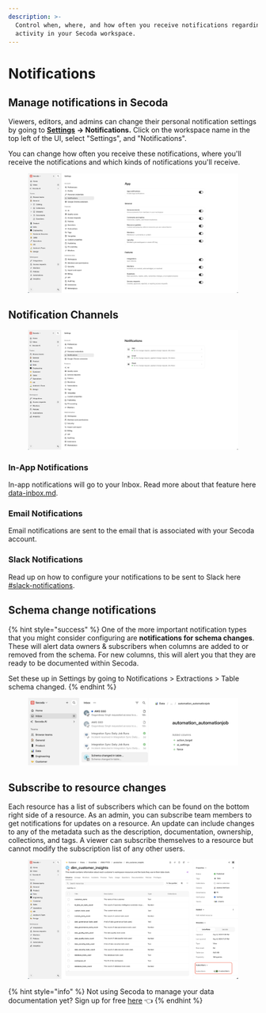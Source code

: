 ```yaml
---
description: >-
  Control when, where, and how often you receive notifications regarding the
  activity in your Secoda workspace.
---
```


# Notifications

## **Manage notifications in Secoda** <a href="#h_3a4bfd6458" id="h_3a4bfd6458"></a>

Viewers, editors, and admins can change their personal notification settings by going to [**Settings**](../readme/secoda-as-an-admin/settings.md) **-> Notifications.** Click on the workspace name in the top left of the UI, select "Settings", and "Notifications".

You can change how often you receive these notifications, where you'll receive the notifications and which kinds of notifications you'll receive.

<figure><img src="../.gitbook/assets/image.png" alt=""><figcaption></figcaption></figure>

## Notification Channels

<figure><img src="../.gitbook/assets/image (151).png" alt=""><figcaption></figcaption></figure>

### In-App Notifications

In-app notifications will go to your Inbox. Read more about that feature here [data-inbox.md](data-inbox.md "mention").

### Email Notifications

Email notifications are sent to the email that is associated with your Secoda account.

### Slack Notifications

Read up on how to configure your notifications to be sent to Slack here [#slack-notifications](../extensions/slack-connection/#slack-notifications "mention").

## Schema change notifications

{% hint style="success" %}
One of the more important notification types that you might consider configuring are **notifications for schema changes**. These will alert data owners & subscribers when columns are added to or removed from the schema. For new columns, this will alert you that they are ready to be documented within Secoda.

Set these up in Settings by going to Notifications > Extractions > Table schema changed.
{% endhint %}

<figure><img src="../.gitbook/assets/image (2).png" alt=""><figcaption></figcaption></figure>

## Subscribe to resource changes

Each resource has a list of subscribers which can be found on the bottom right side of a resource. As an admin, you can subscribe team members to get notifications for updates on a resource. An update can include changes to any of the metadata such as the description, documentation, ownership, collections, and tags. A viewer can subscribe themselves to a resource but cannot modify the subscription list of any other users.

<figure><img src="../.gitbook/assets/image (1).png" alt=""><figcaption></figcaption></figure>

{% hint style="info" %}
Not using Secoda to manage your data documentation yet? Sign up for free [here](http://app.secoda.co/) 👈
{% endhint %}
